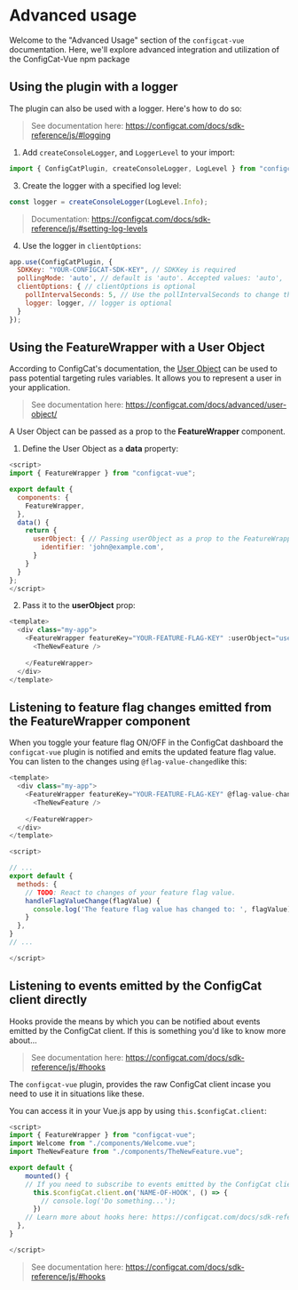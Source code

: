 # Advanced usage

Welcome to the "Advanced Usage" section of the `configcat-vue` documentation. Here, we'll explore advanced integration and utilization of the ConfigCat-Vue npm package

## Using the plugin with a logger

The plugin can also be used with a logger. Here's how to do so:

> See documentation here: <https://configcat.com/docs/sdk-reference/js/#logging>

1. Add `createConsoleLogger`, and `LoggerLevel` to your import:

```js
import { ConfigCatPlugin, createConsoleLogger, LogLevel } from "configcat-vue"; 
```

3. Create the logger with a specified log level:

```js
const logger = createConsoleLogger(LogLevel.Info);
```

> Documentation: <https://configcat.com/docs/sdk-reference/js/#setting-log-levels>

4. Use the logger in `clientOptions`:

```js
app.use(ConfigCatPlugin, {
  SDKKey: "YOUR-CONFIGCAT-SDK-KEY", // SDKKey is required
  pollingMode: 'auto', // default is 'auto'. Accepted values: 'auto', 'manual', 'lazy'. Learn more: https://configcat.com/docs/sdk-reference/js/#polling-modes
  clientOptions: { // clientOptions is optional
    pollIntervalSeconds: 5, // Use the pollIntervalSeconds to change the polling interval (how often the ConfigCat SDK should download your feature flags and setting values).
    logger: logger, // logger is optional
  }
});
```

## Using the FeatureWrapper with a User Object

According to ConfigCat's documentation, the [User Object](https://configcat.com/docs/advanced/user-object/) can be used to pass potential targeting rules variables. It allows you to represent a user in your application.

> See documentation here: <https://configcat.com/docs/advanced/user-object/>

A User Object can be passed as a prop to the **FeatureWrapper** component.

1. Define the User Object as a **data** property:

```js
<script>
import { FeatureWrapper } from "configcat-vue";

export default {
  components: {
    FeatureWrapper,
  },
  data() {
    return {
      userObject: { // Passing userObject as a prop to the FeatureWrapper is optional
        identifier: 'john@example.com',
      }
    }
  }
};
</script>
```

2. Pass it to the **userObject** prop:

```js
<template>
  <div class="my-app">
    <FeatureWrapper featureKey="YOUR-FEATURE-FLAG-KEY" :userObject="userObject">
      <TheNewFeature />
      
    </FeatureWrapper>
  </div>
</template>
```

## Listening to feature flag changes emitted from the FeatureWrapper component

When you toggle your feature flag ON/OFF in the ConfigCat dashboard the `configcat-vue` plugin is notified and emits the updated feature flag value. You can listen to the changes using `@flag-value-changed`like this:

```js
<template>
  <div class="my-app">
    <FeatureWrapper featureKey="YOUR-FEATURE-FLAG-KEY" @flag-value-changed="handleFlagValueChange">
      <TheNewFeature />
      
    </FeatureWrapper>
  </div>
</template>
```

```js
<script>

// ...
export default {
  methods: {
    // TODO: React to changes of your feature flag value.
    handleFlagValueChange(flagValue) {
      console.log('The feature flag value has changed to: ', flagValue);
    }
  },
}
// ...

</script>
```

## Listening to events emitted by the ConfigCat client directly

Hooks provide the means by which you can be notified about events emitted by the ConfigCat client. If this is something you'd like to know more about...

> See documentation here: <https://configcat.com/docs/sdk-reference/js/#hooks>

The `configcat-vue` plugin, provides the raw ConfigCat client incase you need to use it in situations like these.

You can access it in your Vue.js app by using `this.$configCat.client`:

```ts
<script>
import { FeatureWrapper } from "configcat-vue";
import Welcome from "./components/Welcome.vue";
import TheNewFeature from "./components/TheNewFeature.vue";

export default {
    mounted() {
    // If you need to subscribe to events emitted by the ConfigCat client you can do it this way:
      this.$configCat.client.on('NAME-OF-HOOK', () => {
        // console.log('Do something...');
      })
    // Learn more about hooks here: https://configcat.com/docs/sdk-reference/js/#hooks
  },
}

</script>
```

> See documentation here: <https://configcat.com/docs/sdk-reference/js/#hooks>
